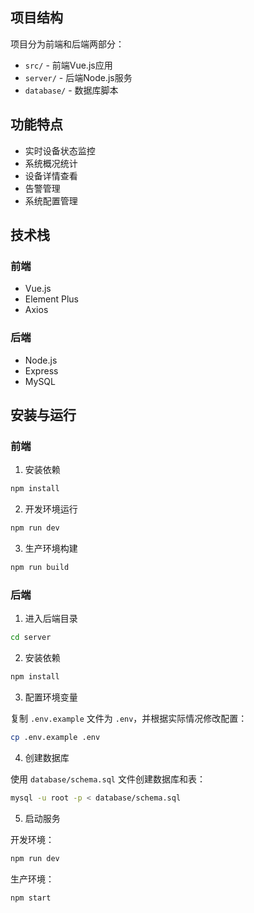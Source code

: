 ## 项目结构

项目分为前端和后端两部分：

- `src/` - 前端Vue.js应用
- `server/` - 后端Node.js服务
- `database/` - 数据库脚本

## 功能特点

- 实时设备状态监控
- 系统概况统计
- 设备详情查看
- 告警管理
- 系统配置管理

## 技术栈

### 前端

- Vue.js
- Element Plus
- Axios

### 后端

- Node.js
- Express
- MySQL

## 安装与运行

### 前端

1. 安装依赖

```bash
npm install
```

2. 开发环境运行

```bash
npm run dev
```

3. 生产环境构建

```bash
npm run build
```

### 后端

1. 进入后端目录

```bash
cd server
```

2. 安装依赖

```bash
npm install
```

3. 配置环境变量

复制 `.env.example` 文件为 `.env`，并根据实际情况修改配置：

```bash
cp .env.example .env
```

4. 创建数据库

使用 `database/schema.sql` 文件创建数据库和表：

```bash
mysql -u root -p < database/schema.sql
```

5. 启动服务

开发环境：

```bash
npm run dev
```

生产环境：

```bash
npm start
```


